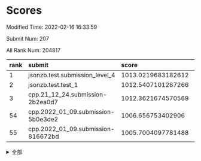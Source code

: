 # Scores

Modified Time: 2022-02-16 16:33:59

Submit Num: 207

All Rank Num: 204817

| rank |               submit               |       score        |       sigma        | pk_num |
| :--- | :--------------------------------- | :----------------- | :----------------- | :----- |
| 1    | jsonzb.test.submission_level_4     | 1013.0219683182612 | 0.7981965098373269 | 3959   |
| 2    | jsonzb.test.test_1                 | 1012.5407101287266 | 0.8020697843169362 | 3956   |
| 3    | cpp.21_12_24.submission-2b2ea0d7   | 1012.3621674570569 | 0.7983202650928649 | 3953   |
| 54   | cpp.2022_01_09.submission-5b0e3de2 | 1006.656753402906  | 0.7377968829602255 | 3960   |
| 55   | cpp.2022_01_09.submission-816672bd | 1005.7004097781488 | 0.7177570730059426 | 3960   |


<details>
<summary>全部</summary>

| rank |                 submit                 |       score        |       sigma        | pk_num |
| :--- | :------------------------------------- | :----------------- | :----------------- | :----- |
| 1    | jsonzb.test.submission_level_4         | 1013.0219683182612 | 0.7981965098373269 | 3959   |
| 2    | jsonzb.test.test_1                     | 1012.5407101287266 | 0.8020697843169362 | 3956   |
| 3    | cpp.21_12_24.submission-2b2ea0d7       | 1012.3621674570569 | 0.7983202650928649 | 3953   |
| 4    | gobigger.level_3.submission_level_3_3  | 1011.8208094421132 | 0.7947404564147299 | 3955   |
| 5    | gobigger.level_3.submission_level_3_20 | 1011.7327564133832 | 0.7715881476215597 | 3953   |
| 6    | gobigger.level_3.submission_level_3_43 | 1011.5133910875447 | 0.7936258943215808 | 3958   |
| 7    | gobigger.level_3.submission_level_3_8  | 1011.1738385964873 | 0.7555487670956235 | 3961   |
| 8    | gobigger.level_3.submission_level_3_24 | 1010.9942456861025 | 0.7744682131931404 | 3959   |
| 9    | gobigger.level_3.submission_level_3_46 | 1010.8633080936655 | 0.7742658103509    | 3956   |
| 10   | gobigger.level_3.submission_level_3_26 | 1010.7312202900315 | 0.7686579118816641 | 3960   |
| 11   | gobigger.level_3.submission_level_3_45 | 1010.5951815926655 | 0.8041039969919416 | 3958   |
| 12   | gobigger.level_3.submission_level_3_38 | 1010.4724331278019 | 0.7505421159916658 | 3951   |
| 13   | gobigger.level_3.submission_level_3_49 | 1010.4246564398289 | 0.7464034923837436 | 3962   |
| 14   | gobigger.level_3.submission_level_3_1  | 1010.4105226485977 | 0.7965750228091781 | 3958   |
| 15   | gobigger.level_3.submission_level_3_25 | 1010.3070185350497 | 0.7632091718260803 | 3955   |
| 16   | gobigger.level_3.submission_level_3_10 | 1010.2678886005655 | 0.7726183652176961 | 3959   |
| 17   | gobigger.level_3.submission_level_3_28 | 1010.2354629699008 | 0.7606405905873121 | 3962   |
| 18   | gobigger.level_3.submission_level_3_16 | 1010.1822925946473 | 0.7406265025480434 | 3961   |
| 19   | gobigger.level_3.submission_level_3_30 | 1010.1112507858446 | 0.758962838191161  | 3962   |
| 20   | gobigger.level_3.submission_level_3_18 | 1010.0807959386902 | 0.7785740160060309 | 3957   |
| 21   | gobigger.level_3.submission_level_3_9  | 1010.0196044927904 | 0.7625158913571614 | 3955   |
| 22   | gobigger.level_3.submission_level_3_34 | 1009.972317923567  | 0.751086135171365  | 3955   |
| 23   | gobigger.level_3.submission_level_3_41 | 1009.9464588679083 | 0.7739058406016193 | 3962   |
| 24   | gobigger.level_3.submission_level_3_11 | 1009.9370352716521 | 0.7421726629364219 | 3956   |
| 25   | gobigger.level_3.submission_level_3_19 | 1009.9241819319406 | 0.7443311501910819 | 3962   |
| 26   | gobigger.level_3.submission_level_3_2  | 1009.8330926744004 | 0.7453820743474298 | 3963   |
| 27   | gobigger.level_3.submission_level_3_44 | 1009.8091271516108 | 0.7384056558717321 | 3959   |
| 28   | gobigger.level_3.submission_level_3_13 | 1009.8081662838765 | 0.7348358118692027 | 3956   |
| 29   | gobigger.level_3.submission_level_3_31 | 1009.7865297993152 | 0.7559273489652719 | 3955   |
| 30   | gobigger.level_3.submission_level_3_47 | 1009.7565253946374 | 0.7341278219489464 | 3958   |
| 31   | gobigger.level_3.submission_level_3_22 | 1009.7552230351122 | 0.740594880201066  | 3961   |
| 32   | gobigger.level_3.submission_level_3_0  | 1009.6950318441484 | 0.748585718232172  | 3957   |
| 33   | gobigger.level_3.submission_level_3_14 | 1009.6823579307921 | 0.7723058625843162 | 3959   |
| 34   | gobigger.level_3.submission_level_3_29 | 1009.6799299103395 | 0.7709917153978137 | 3962   |
| 35   | gobigger.level_3.submission_level_3_40 | 1009.5762277952358 | 0.7541803028378988 | 3963   |
| 36   | gobigger.level_3.submission_level_3_15 | 1009.5744203133586 | 0.7522508346229793 | 3962   |
| 37   | gobigger.level_3.submission_level_3_33 | 1009.5541028089367 | 0.7412930289623776 | 3960   |
| 38   | gobigger.level_3.submission_level_3_42 | 1009.5522041603494 | 0.7470581560750441 | 3960   |
| 39   | gobigger.level_3.submission_level_3_17 | 1009.4423974088302 | 0.7643948018574227 | 3957   |
| 40   | gobigger.level_3.submission_level_3_7  | 1009.4415528657773 | 0.7413656678097095 | 3963   |
| 41   | gobigger.level_3.submission_level_3_6  | 1009.3517544466263 | 0.7407252932078132 | 3957   |
| 42   | gobigger.level_3.submission_level_3_5  | 1009.3233289406922 | 0.7440970839727982 | 3958   |
| 43   | gobigger.level_3.submission_level_3_36 | 1009.2708309288571 | 0.7581138780085035 | 3953   |
| 44   | gobigger.level_3.submission_level_3_27 | 1009.2459890212347 | 0.7732869490788546 | 3955   |
| 45   | gobigger.level_3.submission_level_3_37 | 1009.2148661057712 | 0.748691784720271  | 3958   |
| 46   | gobigger.level_3.submission_level_3_32 | 1009.1298171889457 | 0.7566377757304936 | 3958   |
| 47   | gobigger.level_3.submission_level_3_12 | 1009.0520823271107 | 0.7445320075380896 | 3956   |
| 48   | gobigger.level_3.submission_level_3_23 | 1009.0036211091657 | 0.7486173396920802 | 3957   |
| 49   | gobigger.level_3.submission_level_3_4  | 1008.7785232023946 | 0.7297227919004349 | 3957   |
| 50   | gobigger.level_3.submission_level_3_39 | 1008.773278797502  | 0.7535493611979708 | 3958   |
| 51   | gobigger.level_3.submission_level_3_21 | 1008.7047640601494 | 0.7487666294712332 | 3959   |
| 52   | gobigger.level_3.submission_level_3_35 | 1008.2978929200273 | 0.7325755967774731 | 3955   |
| 53   | gobigger.level_3.submission_level_3_48 | 1007.9171044031889 | 0.7517541087419077 | 3953   |
| 54   | cpp.2022_01_09.submission-5b0e3de2     | 1006.656753402906  | 0.7377968829602255 | 3960   |
| 55   | cpp.2022_01_09.submission-816672bd     | 1005.7004097781488 | 0.7177570730059426 | 3960   |
| 56   | gobigger.level_1.submission_level_1_30 | 1004.6595996608606 | 0.7127476463125794 | 3961   |
| 57   | gobigger.level_1.submission_level_1_20 | 1004.5876135164083 | 0.7131659416414823 | 3960   |
| 58   | gobigger.level_1.submission_level_1_15 | 1004.5287345527288 | 0.7347544277215495 | 3956   |
| 59   | gobigger.level_1.submission_level_1_5  | 1004.4417428132318 | 0.7164877908413605 | 3955   |
| 60   | gobigger.level_1.submission_level_1_6  | 1004.320280661564  | 0.7207358197196152 | 3960   |
| 61   | gobigger.level_1.submission_level_1_35 | 1004.0898731677078 | 0.7141917827060167 | 3961   |
| 62   | gobigger.level_1.submission_level_1_1  | 1004.0499963810992 | 0.7226397035631158 | 3957   |
| 63   | gobigger.level_1.submission_level_1_32 | 1003.8579926319529 | 0.7051328441286411 | 3954   |
| 64   | gobigger.level_1.submission_level_1_48 | 1003.8027331449034 | 0.7168061279037165 | 3960   |
| 65   | gobigger.level_1.submission_level_1_49 | 1003.7722970803648 | 0.7183163747903669 | 3958   |
| 66   | gobigger.level_1.submission_level_1_14 | 1003.721689824426  | 0.714516550720772  | 3959   |
| 67   | gobigger.level_1.submission_level_1_45 | 1003.6390468330695 | 0.7233292391921324 | 3959   |
| 68   | gobigger.level_1.submission_level_1_13 | 1003.6161838990242 | 0.7059973108735477 | 3958   |
| 69   | gobigger.level_1.submission_level_1_10 | 1003.6078382389857 | 0.721432272576738  | 3958   |
| 70   | gobigger.level_1.submission_level_1_9  | 1003.5833420515888 | 0.7051097483744486 | 3959   |
| 71   | gobigger.level_1.submission_level_1_29 | 1003.5815650402113 | 0.7214940356672346 | 3962   |
| 72   | gobigger.level_1.submission_level_1_22 | 1003.5029534281668 | 0.7117106448448317 | 3955   |
| 73   | gobigger.level_1.submission_level_1_31 | 1003.4373822026664 | 0.7023945795959283 | 3958   |
| 74   | gobigger.level_1.submission_level_1_2  | 1003.3965584566726 | 0.7199860881575941 | 3954   |
| 75   | gobigger.level_1.submission_level_1_27 | 1003.3883234788221 | 0.724343288782722  | 3956   |
| 76   | gobigger.level_1.submission_level_1_12 | 1003.3605084860418 | 0.7013883311070102 | 3966   |
| 77   | gobigger.level_1.submission_level_1_11 | 1003.3368079199186 | 0.7262112505060331 | 3957   |
| 78   | gobigger.level_1.submission_level_1_47 | 1003.300996951126  | 0.713623090941074  | 3960   |
| 79   | gobigger.level_1.submission_level_1_18 | 1003.2724213815239 | 0.7043994118665137 | 3956   |
| 80   | gobigger.level_1.submission_level_1_40 | 1003.2131947241203 | 0.7205167071927207 | 3953   |
| 81   | gobigger.level_1.submission_level_1_0  | 1003.1810535323368 | 0.7170057606659873 | 3953   |
| 82   | gobigger.level_1.submission_level_1_4  | 1003.1798543224402 | 0.713651785907518  | 3957   |
| 83   | gobigger.level_1.submission_level_1_33 | 1003.1652796207776 | 0.7167556481713747 | 3961   |
| 84   | gobigger.level_1.submission_level_1_26 | 1003.1514745693781 | 0.7209317038795874 | 3960   |
| 85   | gobigger.level_1.submission_level_1_37 | 1003.1222490440243 | 0.7162374881148712 | 3959   |
| 86   | gobigger.level_1.submission_level_1_46 | 1003.1141820382801 | 0.7073217440574371 | 3960   |
| 87   | gobigger.level_1.submission_level_1_44 | 1003.1019173464516 | 0.7129139045376877 | 3961   |
| 88   | gobigger.level_1.submission_level_1_43 | 1003.076725912673  | 0.7197123873360689 | 3960   |
| 89   | gobigger.level_1.submission_level_1_36 | 1003.0260956599913 | 0.7120862783257074 | 3957   |
| 90   | gobigger.level_1.submission_level_1_16 | 1002.9898777932461 | 0.7144667616372812 | 3960   |
| 91   | gobigger.level_1.submission_level_1_24 | 1002.91040662389   | 0.729752273581906  | 3956   |
| 92   | gobigger.level_1.submission_level_1_21 | 1002.8878934676192 | 0.7104878376929584 | 3958   |
| 93   | gobigger.level_1.submission_level_1_19 | 1002.8597999941317 | 0.7303988580163714 | 3958   |
| 94   | gobigger.level_1.submission_level_1_8  | 1002.7826802959032 | 0.7213434060016494 | 3957   |
| 95   | gobigger.level_1.submission_level_1_39 | 1002.7709461428815 | 0.7255973019740222 | 3954   |
| 96   | gobigger.level_1.submission_level_1_38 | 1002.7380063040006 | 0.7068306165358954 | 3953   |
| 97   | gobigger.level_1.submission_level_1_3  | 1002.7310943775077 | 0.7223770743503014 | 3954   |
| 98   | gobigger.level_1.submission_level_1_42 | 1002.6774062408709 | 0.7188627868173638 | 3962   |
| 99   | gobigger.level_1.submission_level_1_28 | 1002.6730392524221 | 0.7146609860670887 | 3957   |
| 100  | gobigger.level_1.submission_level_1_25 | 1002.3730058142071 | 0.7050865819463675 | 3960   |
| 101  | gobigger.level_1.submission_level_1_17 | 1002.2077487437548 | 0.7177901271609217 | 3956   |
| 102  | gobigger.level_1.submission_level_1_41 | 1002.1949198867541 | 0.7154425155928859 | 3956   |
| 103  | gobigger.level_1.submission_level_1_7  | 1002.1229152721589 | 0.7183625707797071 | 3956   |
| 104  | gobigger.level_1.submission_level_1_23 | 1002.0224461669312 | 0.7146387591341171 | 3961   |
| 105  | gobigger.level_1.submission_level_1_34 | 1001.3960885877179 | 0.7079893754014079 | 3957   |
| 106  | gobigger.random.submission_random_25   | 997.5465514633166  | 0.7041599539159058 | 3958   |
| 107  | gobigger.random.submission_random_9    | 997.4554755470671  | 0.7070440256898872 | 3950   |
| 108  | gobigger.random.submission_random_15   | 997.212053941466   | 0.7013021250429718 | 3958   |
| 109  | gobigger.random.submission_random_44   | 997.1302599972455  | 0.7153789573296672 | 3956   |
| 110  | gobigger.random.submission_random_32   | 997.0861012257866  | 0.7205354928002914 | 3957   |
| 111  | gobigger.random.submission_random_2    | 997.0198418540366  | 0.7136213495178518 | 3957   |
| 112  | gobigger.random.submission_random_12   | 996.8905834706067  | 0.7223092838782303 | 3960   |
| 113  | gobigger.random.submission_random_49   | 996.8141038548968  | 0.7171304370422766 | 3956   |
| 114  | gobigger.random.submission_random_39   | 996.5985018557668  | 0.7082582200967882 | 3956   |
| 115  | gobigger.random.submission_random_38   | 996.5609086292795  | 0.709316896365721  | 3960   |
| 116  | gobigger.random.submission_random_48   | 996.4667495595345  | 0.7081710149588654 | 3957   |
| 117  | gobigger.random.submission_random_8    | 996.4577092095072  | 0.7070025322069564 | 3958   |
| 118  | gobigger.random.submission_random_1    | 996.402328326638   | 0.7148389545673871 | 3960   |
| 119  | gobigger.random.submission_random_20   | 996.3856055061685  | 0.7258104435512318 | 3960   |
| 120  | gobigger.random.submission_random_30   | 996.365620340975   | 0.7144617777051858 | 3951   |
| 121  | gobigger.random.submission_random_22   | 996.3249009439705  | 0.7104878968391153 | 3959   |
| 122  | gobigger.random.submission_random_17   | 996.312398869472   | 0.6990012185441815 | 3959   |
| 123  | gobigger.random.submission_random_33   | 996.2372389605265  | 0.7034455558594458 | 3958   |
| 124  | gobigger.random.submission_random_41   | 996.12711252185    | 0.7125691790901661 | 3959   |
| 125  | gobigger.random.submission_random_16   | 996.0983843902987  | 0.7000990885495068 | 3957   |
| 126  | gobigger.random.submission_random_13   | 996.076105891499   | 0.7204266095053259 | 3960   |
| 127  | gobigger.random.submission_random_43   | 996.0730929310747  | 0.7161136959778165 | 3960   |
| 128  | gobigger.random.submission_random_11   | 996.0391563335261  | 0.7044484344652202 | 3958   |
| 129  | gobigger.random.submission_random_31   | 996.0223702480325  | 0.705025204325661  | 3960   |
| 130  | gobigger.random.submission_random_4    | 995.9894927051898  | 0.710188564564013  | 3959   |
| 131  | gobigger.random.submission_random_28   | 995.9888827540606  | 0.7237425683184208 | 3952   |
| 132  | gobigger.random.submission_random_34   | 995.9776652188956  | 0.7186431618835597 | 3957   |
| 133  | gobigger.random.submission_random_45   | 995.9460708110624  | 0.7127623758718373 | 3955   |
| 134  | gobigger.random.submission_random_37   | 995.9135042679858  | 0.7087033643753452 | 3960   |
| 135  | gobigger.random.submission_random_18   | 995.9088309761256  | 0.7199192231875151 | 3957   |
| 136  | gobigger.random.submission_random_35   | 995.8996016063803  | 0.7092558757630854 | 3959   |
| 137  | gobigger.random.submission_random_46   | 995.8156989732338  | 0.7104347054456307 | 3961   |
| 138  | gobigger.random.submission_random_10   | 995.7918745620291  | 0.7154344168444314 | 3958   |
| 139  | gobigger.random.submission_random_0    | 995.7478733062605  | 0.714529580714747  | 3956   |
| 140  | gobigger.random.submission_random_42   | 995.6957394110094  | 0.7092566960172761 | 3958   |
| 141  | gobigger.random.submission_random_3    | 995.6608393331983  | 0.7235713826215688 | 3953   |
| 142  | gobigger.random.submission_random_19   | 995.5657844504667  | 0.7135197421320564 | 3957   |
| 143  | gobigger.random.submission_random_14   | 995.5122768131815  | 0.7186701546262407 | 3959   |
| 144  | gobigger.random.submission_random_5    | 995.491508606703   | 0.7081936697941766 | 3958   |
| 145  | gobigger.random.submission_random_29   | 995.4832372363941  | 0.7059878380032621 | 3961   |
| 146  | gobigger.random.submission_random_7    | 995.4304887854075  | 0.7091033648300076 | 3960   |
| 147  | gobigger.random.submission_random_47   | 995.426786444714   | 0.7142806417047161 | 3955   |
| 148  | gobigger.random.submission_random_36   | 995.3369715962787  | 0.7128815058644411 | 3959   |
| 149  | gobigger.random.submission_random_40   | 995.2613949176181  | 0.702204222930248  | 3958   |
| 150  | gobigger.random.submission_random_21   | 995.1377422219492  | 0.7049429965106652 | 3951   |
| 151  | gobigger.random.submission_random_27   | 995.0687990094898  | 0.7124552987145785 | 3959   |
| 152  | gobigger.random.submission_random_24   | 995.0513228671559  | 0.7041702805800184 | 3957   |
| 153  | gobigger.random.submission_random_6    | 995.0212728466767  | 0.7301565500109801 | 3958   |
| 154  | gobigger.random.submission_random_26   | 994.7954392830912  | 0.7055122258282782 | 3956   |
| 155  | gobigger.random.submission_random_23   | 994.7051358160264  | 0.7244221399952743 | 3962   |
| 156  | gobigger.level_2.submission_level_2_34 | 994.1658433824665  | 0.7186744093575429 | 3952   |
| 157  | gobigger.level_2.submission_level_2_45 | 994.0075834927665  | 0.7252981638964068 | 3959   |
| 158  | gobigger.level_2.submission_level_2_21 | 993.3665036748586  | 0.7316953092311541 | 3957   |
| 159  | gobigger.level_2.submission_level_2_42 | 993.3152288813019  | 0.7343866716422813 | 3962   |
| 160  | gobigger.level_2.submission_level_2_2  | 993.2218503125264  | 0.7268385592139782 | 3964   |
| 161  | gobigger.level_2.submission_level_2_22 | 993.1897971781317  | 0.7276016941723236 | 3957   |
| 162  | gobigger.level_2.submission_level_2_49 | 993.1220085658164  | 0.7363422053156358 | 3962   |
| 163  | gobigger.level_2.submission_level_2_9  | 993.0779380238074  | 0.742609296678963  | 3957   |
| 164  | gobigger.level_2.submission_level_2_41 | 993.0490683955306  | 0.7419662475374375 | 3959   |
| 165  | gobigger.level_2.submission_level_2_10 | 992.8964877581623  | 0.7180669432720275 | 3955   |
| 166  | gobigger.level_2.submission_level_2_36 | 992.8758834191584  | 0.7322920076489066 | 3962   |
| 167  | gobigger.level_2.submission_level_2_18 | 992.8233990971046  | 0.7404650650909591 | 3964   |
| 168  | gobigger.level_2.submission_level_2_7  | 992.6307681995123  | 0.7535044477023845 | 3959   |
| 169  | gobigger.level_2.submission_level_2_27 | 992.5903109942396  | 0.7286118312859247 | 3955   |
| 170  | gobigger.level_2.submission_level_2_0  | 992.5680239337161  | 0.7378111300471978 | 3954   |
| 171  | gobigger.level_2.submission_level_2_6  | 992.5512976047679  | 0.7311939943596631 | 3952   |
| 172  | gobigger.level_2.submission_level_2_20 | 992.4866036417724  | 0.7573881234699009 | 3953   |
| 173  | gobigger.level_2.submission_level_2_16 | 992.4186986995367  | 0.7444574024595219 | 3958   |
| 174  | gobigger.level_2.submission_level_2_11 | 992.4156203774409  | 0.7509696075595622 | 3954   |
| 175  | gobigger.level_2.submission_level_2_15 | 992.3582629538513  | 0.7511275419134474 | 3956   |
| 176  | gobigger.level_2.submission_level_2_48 | 992.28799568339    | 0.7496026901585298 | 3953   |
| 177  | gobigger.level_2.submission_level_2_28 | 992.1946500254971  | 0.7414168024573656 | 3954   |
| 178  | gobigger.level_2.submission_level_2_32 | 992.163888346987   | 0.7656487319132144 | 3956   |
| 179  | gobigger.level_2.submission_level_2_4  | 992.1138078662992  | 0.7319923793768213 | 3958   |
| 180  | gobigger.level_2.submission_level_2_1  | 992.0676685126786  | 0.7474296991655976 | 3957   |
| 181  | gobigger.level_2.submission_level_2_40 | 991.9983785971527  | 0.760601132798267  | 3952   |
| 182  | gobigger.level_2.submission_level_2_37 | 991.8882288398439  | 0.7222468429161328 | 3957   |
| 183  | gobigger.level_2.submission_level_2_8  | 991.8625055912075  | 0.7398278697522525 | 3960   |
| 184  | gobigger.level_2.submission_level_2_24 | 991.8316899126544  | 0.7449440030794294 | 3960   |
| 185  | gobigger.level_2.submission_level_2_39 | 991.7789554251335  | 0.7454227464522252 | 3955   |
| 186  | gobigger.level_2.submission_level_2_23 | 991.7257895429741  | 0.7484871874700583 | 3961   |
| 187  | gobigger.level_2.submission_level_2_33 | 991.7193452396668  | 0.7376707891312592 | 3961   |
| 188  | gobigger.level_2.submission_level_2_31 | 991.6584430120535  | 0.7485408172256609 | 3954   |
| 189  | gobigger.level_2.submission_level_2_38 | 991.5602712913391  | 0.7544966838162744 | 3957   |
| 190  | gobigger.level_2.submission_level_2_5  | 991.5367176320981  | 0.747826601628303  | 3957   |
| 191  | gobigger.level_2.submission_level_2_44 | 991.492953323563   | 0.7696905130922496 | 3956   |
| 192  | gobigger.level_2.submission_level_2_26 | 991.4186184172019  | 0.7624903685782181 | 3960   |
| 193  | gobigger.level_2.submission_level_2_14 | 991.3490779031475  | 0.7302848818464556 | 3959   |
| 194  | gobigger.level_2.submission_level_2_17 | 991.3140687971049  | 0.7585367685101363 | 3963   |
| 195  | gobigger.level_2.submission_level_2_43 | 991.2855257901814  | 0.7632101538023427 | 3962   |
| 196  | gobigger.level_2.submission_level_2_29 | 991.269190027052   | 0.754598572217595  | 3958   |
| 197  | gobigger.level_2.submission_level_2_19 | 991.2306291944916  | 0.7525720858247734 | 3954   |
| 198  | gobigger.level_2.submission_level_2_47 | 991.1712437568493  | 0.7585206337217195 | 3952   |
| 199  | gobigger.level_2.submission_level_2_3  | 991.0381458583303  | 0.7524462149464213 | 3960   |
| 200  | gobigger.level_2.submission_level_2_25 | 990.9693824598874  | 0.7402084568490283 | 3957   |
| 201  | gobigger.level_2.submission_level_2_12 | 990.8453783874908  | 0.7870140612580994 | 3961   |
| 202  | gobigger.level_2.submission_level_2_46 | 990.7440327487787  | 0.7826458202334357 | 3961   |
| 203  | gobigger.level_2.submission_level_2_13 | 990.6925150565356  | 0.8118695976273526 | 3957   |
| 204  | gobigger.level_2.submission_level_2_30 | 990.5569675203894  | 0.7559769655019608 | 3957   |
| 205  | gobigger.level_2.submission_level_2_35 | 990.0660292108349  | 0.7766843565502266 | 3964   |
| 206  | gobigger.none.submission_none_1        | 978.993572426993   | 1.215700452937466  | 3961   |
| 207  | gobigger.none.submission_none_0        | 976.815643808719   | 1.3841406541864143 | 3958   |

</details>